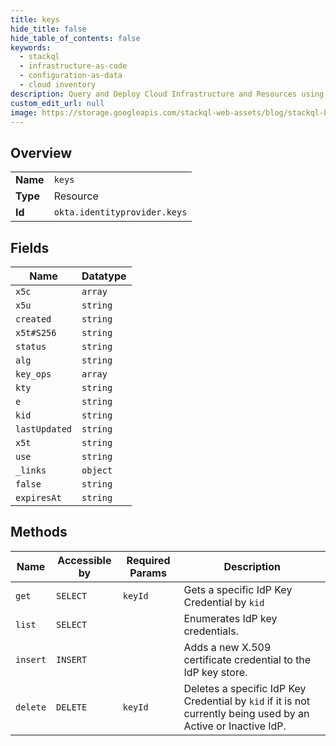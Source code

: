 ```yaml
---
title: keys
hide_title: false
hide_table_of_contents: false
keywords:
  - stackql
  - infrastructure-as-code
  - configuration-as-data
  - cloud inventory
description: Query and Deploy Cloud Infrastructure and Resources using SQL
custom_edit_url: null
image: https://storage.googleapis.com/stackql-web-assets/blog/stackql-blog-post-featured-image.png
---
```

  
    

## Overview
<table><tbody>
<tr><td><b>Name</b></td><td><code>keys</code></td></tr>
<tr><td><b>Type</b></td><td>Resource</td></tr>
<tr><td><b>Id</b></td><td><code>okta.identityprovider.keys</code></td></tr>
</tbody></table>

## Fields
| Name | Datatype |
| ---- | -------- |
| `x5c` | `array` |
| `x5u` | `string` |
| `created` | `string` |
| `x5t#S256` | `string` |
| `status` | `string` |
| `alg` | `string` |
| `key_ops` | `array` |
| `kty` | `string` |
| `e` | `string` |
| `kid` | `string` |
| `lastUpdated` | `string` |
| `x5t` | `string` |
| `use` | `string` |
| `_links` | `object` |
| `false` | `string` |
| `expiresAt` | `string` |
## Methods
| Name | Accessible by | Required Params | Description |
| ---- | ------------- | --------------- | ----------- |
| `get` | `SELECT` | `keyId` | Gets a specific IdP Key Credential by `kid` |
| `list` | `SELECT` |  | Enumerates IdP key credentials. |
| `insert` | `INSERT` |  | Adds a new X.509 certificate credential to the IdP key store. |
| `delete` | `DELETE` | `keyId` | Deletes a specific IdP Key Credential by `kid` if it is not currently being used by an Active or Inactive IdP. |
